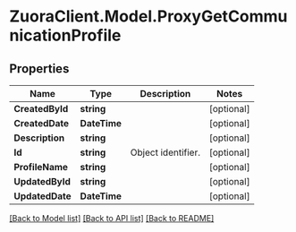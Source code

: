 # ZuoraClient.Model.ProxyGetCommunicationProfile

## Properties

Name | Type | Description | Notes
------------ | ------------- | ------------- | -------------
**CreatedById** | **string** |  | [optional] 
**CreatedDate** | **DateTime** |  | [optional] 
**Description** | **string** |  | [optional] 
**Id** | **string** | Object identifier. | [optional] 
**ProfileName** | **string** |  | [optional] 
**UpdatedById** | **string** |  | [optional] 
**UpdatedDate** | **DateTime** |  | [optional] 

[[Back to Model list]](../README.md#documentation-for-models) [[Back to API list]](../README.md#documentation-for-api-endpoints) [[Back to README]](../README.md)

